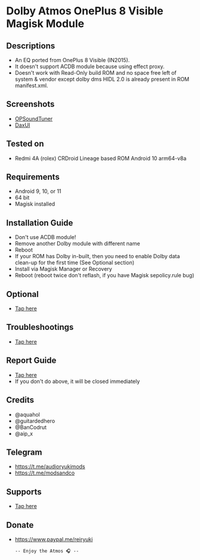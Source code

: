# Dolby Atmos OnePlus 8 Visible Magisk Module

## Descriptions
- An EQ ported from OnePlus 8 Visible (IN2015).
- It doesn't support ACDB module because using effect proxy.
- Doesn't work with Read-Only build ROM and no space free left of system & vendor except dolby dms HIDL 2.0 is already present in ROM manifest.xml.

## Screenshots
- [OPSoundTuner](https://t.me/modsandco/6844)
- [DaxUI](https://t.me/audioryukimods/786)

## Tested on
- Redmi 4A (rolex) CRDroid Lineage based ROM Android 10 arm64-v8a

## Requirements
- Android 9, 10, or 11
- 64 bit
- Magisk installed

## Installation Guide
- Don't use ACDB module!
- Remove another Dolby module with different name
- Reboot
- If your ROM has Dolby in-built, then you need to enable Dolby data clean-up for the first time (See Optional section)
- Install via Magisk Manager or Recovery
- Reboot (reboot twice don't reflash, if you have Magisk sepolicy.rule bug)

## Optional
- [Tap here](https://t.me/audioryukimods/2616)

## Troubleshootings
- [Tap here](https://t.me/audioryukimods/2617)

## Report Guide
- [Tap here](https://t.me/audioryukimods/2618)
- If you don't do above, it will be closed immediately

## Credits
- @aquahol
- @guitardedhero
- @BanCodrut
- @aip_x

## Telegram
- https://t.me/audioryukimods
- https://t.me/modsandco

## Supports
- [Tap here](https://t.me/audioryukimods/2619)

## Donate
- https://www.paypal.me/reiryuki



      -- Enjoy the Atmos 🎧 --


